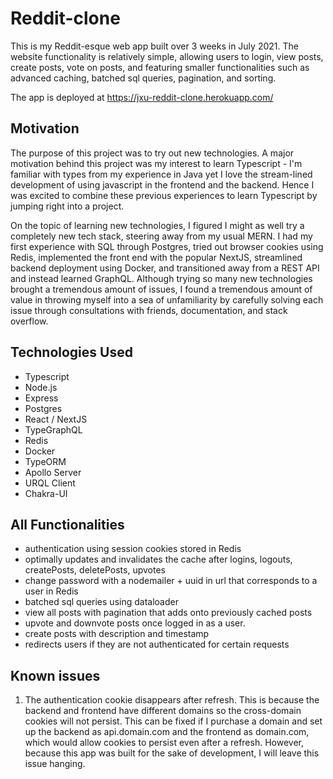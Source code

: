 # Reddit-clone
This is my Reddit-esque web app built over 3 weeks in July 2021. The website functionality is relatively simple, allowing users to login, view posts, create posts, 
vote on posts, and featuring smaller functionalities such as advanced caching, batched sql queries, pagination, and sorting.

The app is deployed at https://jxu-reddit-clone.herokuapp.com/

## Motivation
The purpose of this project was to try out new technologies. A major motivation behind this project was my interest to learn Typescript - I'm familiar with 
types from my experience in Java yet I love the stream-lined development of using javascript in the frontend and the backend. Hence I was excited to combine these 
previous experiences to learn Typescript by jumping right into a project. 

On the topic of learning new technologies, I figured I might as well try a completely new tech stack, steering away from my usual MERN. I had my first experience 
with SQL through Postgres, tried out browser cookies using Redis, implemented the front end with the popular NextJS, streamlined backend deployment using Docker, 
and transitioned away from a REST API and instead 
learned GraphQL. Although trying so many new technologies brought a tremendous amount of issues, I found a tremendous amount of value in throwing myself into a 
sea of unfamiliarity by carefully solving each issue through consultations with friends, documentation, and stack overflow.

## Technologies Used
* Typescript
* Node.js
* Express
* Postgres
* React / NextJS
* TypeGraphQL
* Redis
* Docker
* TypeORM
* Apollo Server
* URQL Client
* Chakra-UI

## All Functionalities
- authentication using session cookies stored in Redis
- optimally updates and invalidates the cache after logins, logouts, createPosts, deletePosts, upvotes
- change password with a nodemailer + uuid in url that corresponds to a user in Redis
- batched sql queries using dataloader
- view all posts with pagination that adds onto previously cached posts
- upvote and downvote posts once logged in as a user.
- create posts with description and timestamp
- redirects users if they are not authenticated for certain requests

## Known issues
1. The authentication cookie disappears after refresh. This is because the backend and frontend have different domains so the cross-domain cookies will not persist. 
This can be fixed if I purchase a domain and set up the backend as api.domain.com and the frontend as domain.com, which would allow cookies to persist even after 
a refresh. However, because this app was built for the sake of development, I will leave this issue hanging.
